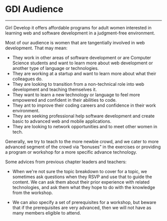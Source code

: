 # GDI Audience
---

Girl Develop it offers affordable programs for adult women interested in learning web and software development in a judgment-free environment.

Most of our audience is women that are tangentially involved in web development. That may mean:

  * They work in other areas of software development or are Computer Science students and want to learn more about web development or another type of language or technologies.
  * They are working at a startup and want to learn more about what their colleagues do.
  * They are looking to transition from a non-technical role into web development and teaching themselves it.
  * They want to learn a new technology or language to feel more empowered and confident in their abilities to code.
  * They ant to improve their coding careers and confidence in their work environment.
  * They are seeking professional help software development and create basic to advanced web and mobile applications.
  * They are looking to network opportunities and to meet other women in tech.


Generally, we try to teach to the more newbie crowd, and we cater to more advanced segment of the crowd via “bonuses” in the exercises or providing a program or workshop for a more specific advance technology.

Some advices from previous chapter leaders and teachers:

* When we're not sure the topic breakdown to cover for a topic, we sometimes ask questions when they RSVP and use that to guide the content. We can ask them about their prior experience with related technologies, and ask them what they hope to do with the knowledge from the workshop.

* We can also specify a set of prerequisites for a workshop, but beware that if the prerequisites are very advanced, then we will not have as many members eligible to attend.

